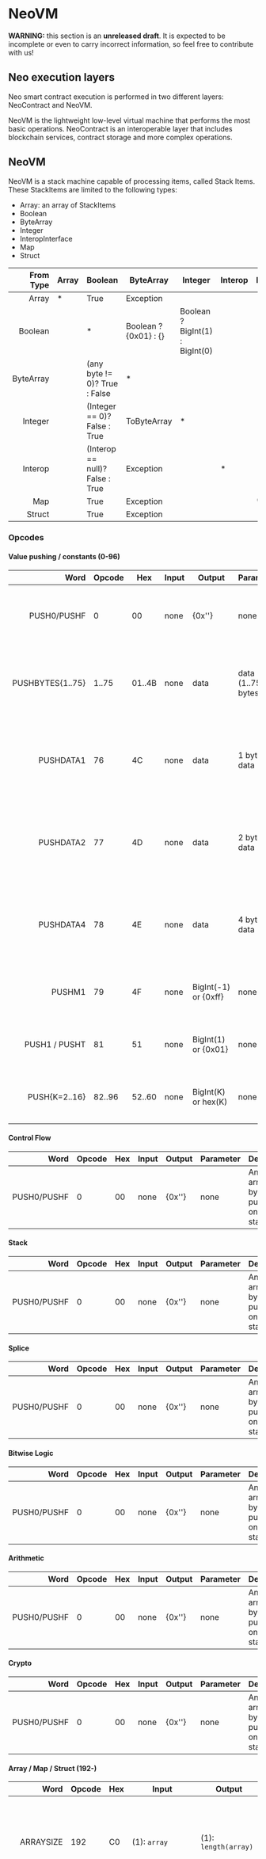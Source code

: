 # NeoVM

**WARNING:** this section is an **unreleased draft**.
It is expected to be incomplete or even to carry incorrect information, so feel free to contribute with us!

## Neo execution layers

Neo smart contract execution is performed in two different layers: NeoContract and NeoVM.

NeoVM is the lightweight low-level virtual machine that performs the most basic operations.
NeoContract is an interoperable layer that includes blockchain services, contract storage and more complex operations.

## NeoVM

NeoVM is a stack machine capable of processing items, called Stack Items.
These StackItems are limited to the following types:
- Array: an array of StackItems
- Boolean
- ByteArray
- Integer
- InteropInterface
- Map
- Struct

From Type          | Array | Boolean | ByteArray | Integer | Interop | Map | Struct
-------------:| ----- | ------- | --------- | ------- | ------- | --- | ------
Array         | * | True | Exception | | | |
Boolean       |  | * |  Boolean ? {0x01} : {} | Boolean ? BigInt(1) : BigInt(0) | | |
ByteArray     |  | (any byte != 0)? True : False | * | | | |
Integer       |  | (Integer == 0)? False : True | ToByteArray | * | | |
Interop       |  | (Interop == null)? False : True | Exception |  | * | |
Map           |  | True | Exception | |  | * |
Struct        |  | True | Exception | | | | *

### Opcodes

#### Value pushing / constants (0-96)

Word          | Opcode | Hex | Input     | Output  | Parameter | Description
-------------:| ------ | --- | --------- | ------- | --------- | -----------
PUSH0/PUSHF   | 0      | 00  | none      | {0x''}  | none      | An empty array of bytes is pushed onto the stack
PUSHBYTES{1..75} | 1..75 | 01..4B | none | data | data (1..75 bytes) | The next opcode bytes is data to be pushed onto the stack
PUSHDATA1 | 76 | 4C | none | data | 1 byte + data  | The next byte contains the number of bytes to be pushed onto the stack
PUSHDATA2 | 77 | 4D | none | data | 2 bytes + data  | The next two bytes contain the number of bytes to be pushed onto the stack
PUSHDATA4 | 78 | 4E | none | data | 4 bytes + data  | The next four bytes contain the number of bytes to be pushed onto the stack
PUSHM1 | 79 | 4F | none | BigInt(-1) or {0xff}  | none  | The number -1 is pushed onto the stack.
PUSH1 / PUSHT | 81 | 51 | none | BigInt(1) or {0x01}  | none  | The number 1 is pushed onto the stack.
PUSH{K=2..16} | 82..96 | 52..60 | none | BigInt(K) or hex(K)  | none  | The number K is pushed onto the stack.

#### Control Flow

Word          | Opcode | Hex | Input     | Output  | Parameter | Description
-------------:| ------ | --- | --------- | ------- | --------- | -----------
PUSH0/PUSHF   | 0      | 00  | none      | {0x''}  | none      | An empty array of bytes is pushed onto the stack

#### Stack

Word          | Opcode | Hex | Input     | Output  | Parameter | Description
-------------:| ------ | --- | --------- | ------- | --------- | -----------
PUSH0/PUSHF   | 0      | 00  | none      | {0x''}  | none      | An empty array of bytes is pushed onto the stack

#### Splice

Word          | Opcode | Hex | Input     | Output  | Parameter | Description
-------------:| ------ | --- | --------- | ------- | --------- | -----------
PUSH0/PUSHF   | 0      | 00  | none      | {0x''}  | none      | An empty array of bytes is pushed onto the stack

#### Bitwise Logic

Word          | Opcode | Hex | Input     | Output  | Parameter | Description
-------------:| ------ | --- | --------- | ------- | --------- | -----------
PUSH0/PUSHF   | 0      | 00  | none      | {0x''}  | none      | An empty array of bytes is pushed onto the stack

#### Arithmetic

Word          | Opcode | Hex | Input     | Output  | Parameter | Description
-------------:| ------ | --- | --------- | ------- | --------- | -----------
PUSH0/PUSHF   | 0      | 00  | none      | {0x''}  | none      | An empty array of bytes is pushed onto the stack

#### Crypto

Word          | Opcode | Hex | Input     | Output  | Parameter | Description
-------------:| ------ | --- | --------- | ------- | --------- | -----------
PUSH0/PUSHF   | 0      | 00  | none      | {0x''}  | none      | An empty array of bytes is pushed onto the stack


#### Array / Map / Struct (192-)

Word          | Opcode | Hex | Input     | Output  | Parameter | Description
-------------:| ------ | --- | --------- | ------- | --------- | -----------
ARRAYSIZE     | 192      | C0  | (1): `array`   | (1): `length(array)`  | none      | An array is removed from top of the main stack. Its size is put on top of the main stack.
PACK          | 193      | C1  | (`n+1`): `n` `x1` `x2` ... `xn`  | (1):  `[x1,x2,...,xn]`  | none      | A value `n` is taken from top of main stack. The next `n` items on main stack are removed, put inside n-sized array and this array is put on top of the main stack.
UNPACK        | 194      | C2  | (1): `[x1,x2,...,xn]`  | (`n`): `x1`,`x2`,...,`xn`  | none     | An array is removed from top of the main stack. Its elements are put on top of the main stack (in reverse order) and the array size is also put on main stack.
PICKITEM      | 195      | C3  | (2): `n` `[x1,...,xn,...]`  | (1): `xn`  | none     | An input index n (or key) and an array (or map) are taken from main stack. Element array[n] (or map[n]) is put on top of the main stack.
SETITEM       | 196      | C4  | (3): `v` `n` `x=[x1,...,xn,...]`  | (0): `x[n]=v`  | none     | A value v, index n (or key) and an array (or map) are taken from main stack. Attribution array[n]=v (or map[n]=v) is performed.
NEWARRAY   | 197     | C5  | (1): `n`  | (1): `[0: 00, ..., n: 00]`  | none     | A value n is taken from top of main stack. A zero-filled array type with size n is put on top of the main stack.
NEWSTRUCT   | 198     | C6  | (1): `n`  | (1): `{0: 00, ..., n: 00}`  | none     | A value n is taken from top of main stack. A zero-filled struct type with size n is put on top of the main stack.
NEWMAP     | 199     | C7  | none  | (1): `map{}`  | none     | A Map is created and put on top of the main stack.

TODO: continue


#### Exceptions (240-241)

Word          | Opcode | Hex | Input     | Output  | Parameter | Description
-------------:| ------ | --- | --------- | ------- | --------- | -----------
THROW         | 240      | F0  | none      | none (or FAULT)  | none      | Halts the execution of the vm by setting VMState.FAULT
THROWIFNOT    | 241      | F1  | `x`      | none (or FAULT)  | none      | Removes top stack item `x`, and halts the execution of the vm by setting VMState.FAULT only if `x` is False.
